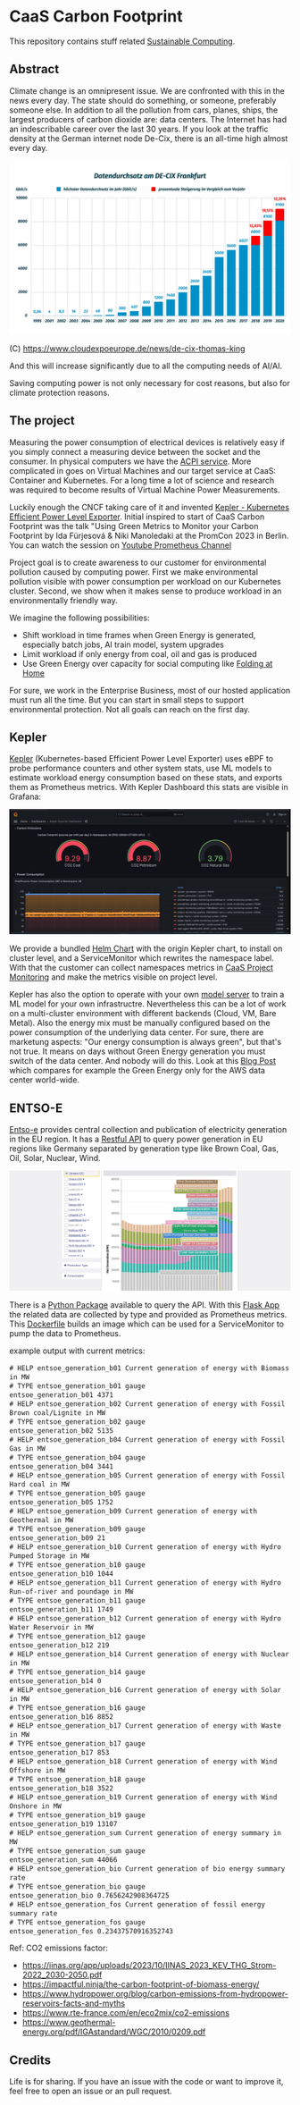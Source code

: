 # CaaS Carbon Footprint

This repository contains stuff related [Sustainable Computing](https://sustainable-computing.io/).

## Abstract

Climate change is an omnipresent issue. We are confronted with this in the news every day. The state should do something, or someone, preferably someone else. In addition to all the pollution from cars, planes, ships, the largest producers of carbon dioxide are: data centers. The Internet has had an indescribable career over the last 30 years. If you look at the traffic density at the German internet node De-Cix, there is an all-time high almost every day.

<img src="images/Traffic_FRA_DEU.jpg.webp">

(C) https://www.cloudexpoeurope.de/news/de-cix-thomas-king

And this will increase significantly due to all the computing needs of AI/AI.

Saving computing power is not only necessary for cost reasons, but also for climate protection reasons.

## The project

Measuring the power consumption of electrical devices is relatively easy if you simply connect a measuring device between the socket and the consumer. In physical computers we have the [ACPI service](https://de.wikipedia.org/wiki/Advanced_Configuration_and_Power_Interface). More complicated in goes on Virtual Machines and our target service at CaaS: Container and Kubernetes.
For a long time a lot of science and research was required to become results of Virtual Machine Power Measurements.

Luckily enough the CNCF taking care of it and invented [Kepler - Kubernetes Efficient Power Level Exporter](https://sustainable-computing.io/). Initial inspired to start of CaaS Carbon Footprint was the talk "Using Green Metrics to Monitor your Carbon Footprint by Ida Fürjesová & Niki Manoledaki at the PromCon 2023 in Berlin. You can watch the session on [Youtube Prometheus Channel](https://www.youtube.com/live/pKYhMTJgJUU?si=V1ILM6_cPRAaVxJ6&t=18972)

Project goal is to create awareness to our customer for environmental pollution caused by computing power. First we make environmental pollution visible with power consumption per workload on our Kubernetes cluster. Second, we show when it makes sense to produce workload in an environmentally friendly way. 

We imagine the following possibilities:

- Shift workload in time frames when Green Energy is generated, especially batch jobs, AI train model, system upgrades
- Limit workload if only energy from coal, oil and gas is produced
- Use Green Energy over capacity for social computing like [Folding at Home](https://github.com/eumel8/k8s-supporting-folding-at-home)

For sure, we work in the Enterprise Business, most of our hosted application must run all the time. But you can start in small steps to support environmental protection. Not all goals can reach on the first day.

## Kepler

[Kepler](https://github.com/sustainable-computing-io/kepler) (Kubernetes-based Efficient Power Level Exporter) uses eBPF to probe performance counters and other system stats, use ML models to estimate workload energy consumption based on these stats, and exports them as Prometheus metrics. With Kepler Dashboard this stats are visible in Grafana:

<img src="images/kepler.png">

We provide a bundled [Helm Chart](chart) with the origin Kepler chart, to install on cluster level, and a ServiceMonitor which rewrites the namespace label. With that the customer can collect namespaces metrics in [CaaS Project Monitoring](https://github.com/caas-team/caas-project-monitoring) and make the metrics visible on project level.

Kepler has also the option to operate with your own [model server](https://github.com/sustainable-computing-io/kepler-model-server) to train a ML model for your own infrastructre. Nevertheless this can be a lot of work on a multi-cluster environment with different backends (Cloud, VM, Bare Metal). Also the energy mix must be manually configured based on the power consumption of the underlying data center. For sure, there are marketung aspects: "Our energy consumption is always green", but that's not true. It means on days without Green Energy generation you must switch of the data center. And nobody will do this. Look at this [Blog Post](https://www.climatiq.io/blog/measure-greenhouse-gas-emissions-carbon-data-centres-cloud-computing) which compares for example the Green Energy only for the AWS data center world-wide.

## ENTSO-E

[Entso-e](https://transparency.entsoe.eu/dashboard/show) provides central collection and publication of electricity generation in the EU region. It has a [Restful API](https://transparency.entsoe.eu/content/static_content/Static%20content/web%20api/Guide.html) to query power generation in EU regions like Germany separated by generation type like Brown Coal, Gas, Oil, Solar, Nuclear, Wind.

<img src="images/entsoe.png">

There is a [Python Package](https://github.com/EnergieID/entsoe-py) available to query the API. With this [Flask App](flask/app.py) the related data are collected by type and provided as Prometheus metrics. This [Dockerfile](Dockerfile) builds an image which can be used for a ServiceMonitor to pump the data to Prometheus.

example output with current metrics:

```
# HELP entsoe_generation_b01 Current generation of energy with Biomass in MW
# TYPE entsoe_generation_b01 gauge
entsoe_generation_b01 4371
# HELP entsoe_generation_b02 Current generation of energy with Fossil Brown coal/Lignite in MW
# TYPE entsoe_generation_b02 gauge
entsoe_generation_b02 5135
# HELP entsoe_generation_b04 Current generation of energy with Fossil Gas in MW
# TYPE entsoe_generation_b04 gauge
entsoe_generation_b04 3441
# HELP entsoe_generation_b05 Current generation of energy with Fossil Hard coal in MW
# TYPE entsoe_generation_b05 gauge
entsoe_generation_b05 1752
# HELP entsoe_generation_b09 Current generation of energy with Geothermal in MW
# TYPE entsoe_generation_b09 gauge
entsoe_generation_b09 21
# HELP entsoe_generation_b10 Current generation of energy with Hydro Pumped Storage in MW
# TYPE entsoe_generation_b10 gauge
entsoe_generation_b10 1044
# HELP entsoe_generation_b11 Current generation of energy with Hydro Run-of-river and poundage in MW
# TYPE entsoe_generation_b11 gauge
entsoe_generation_b11 1749
# HELP entsoe_generation_b12 Current generation of energy with Hydro Water Reservoir in MW
# TYPE entsoe_generation_b12 gauge
entsoe_generation_b12 219
# HELP entsoe_generation_b14 Current generation of energy with Nuclear in MW
# TYPE entsoe_generation_b14 gauge
entsoe_generation_b14 0
# HELP entsoe_generation_b16 Current generation of energy with Solar in MW
# TYPE entsoe_generation_b16 gauge
entsoe_generation_b16 8852
# HELP entsoe_generation_b17 Current generation of energy with Waste in MW
# TYPE entsoe_generation_b17 gauge
entsoe_generation_b17 853
# HELP entsoe_generation_b18 Current generation of energy with Wind Offshore in MW
# TYPE entsoe_generation_b18 gauge
entsoe_generation_b18 3522
# HELP entsoe_generation_b19 Current generation of energy with Wind Onshore in MW
# TYPE entsoe_generation_b19 gauge
entsoe_generation_b19 13107
# HELP entsoe_generation_sum Current generation of energy summary in MW
# TYPE entsoe_generation_sum gauge
entsoe_generation_sum 44066
# HELP entsoe_generation_bio Current generation of bio energy summary rate
# TYPE entsoe_generation_bio gauge
entsoe_generation_bio 0.7656242908364725
# HELP entsoe_generation_fos Current generation of fossil energy summary rate
# TYPE entsoe_generation_fos gauge
entsoe_generation_fos 0.23437570916352743
```

Ref: CO2 emissions factor:

- https://iinas.org/app/uploads/2023/10/IINAS_2023_KEV_THG_Strom-2022_2030-2050.pdf
- https://impactful.ninja/the-carbon-footprint-of-biomass-energy/
- https://www.hydropower.org/blog/carbon-emissions-from-hydropower-reservoirs-facts-and-myths
- https://www.rte-france.com/en/eco2mix/co2-emissions
- https://www.geothermal-energy.org/pdf/IGAstandard/WGC/2010/0209.pdf

## Credits

Life is for sharing. If you have an issue with the code or want to improve it, feel free to open an issue or an pull request.


